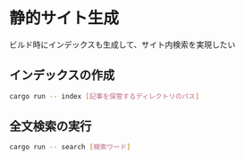 # 静的サイト生成

ビルド時にインデックスも生成して、サイト内検索を実現したい

## インデックスの作成

```bash
cargo run -- index [記事を保管するディレクトリのパス]
```

## 全文検索の実行

```bash
cargo run -- search [検索ワード]
```
